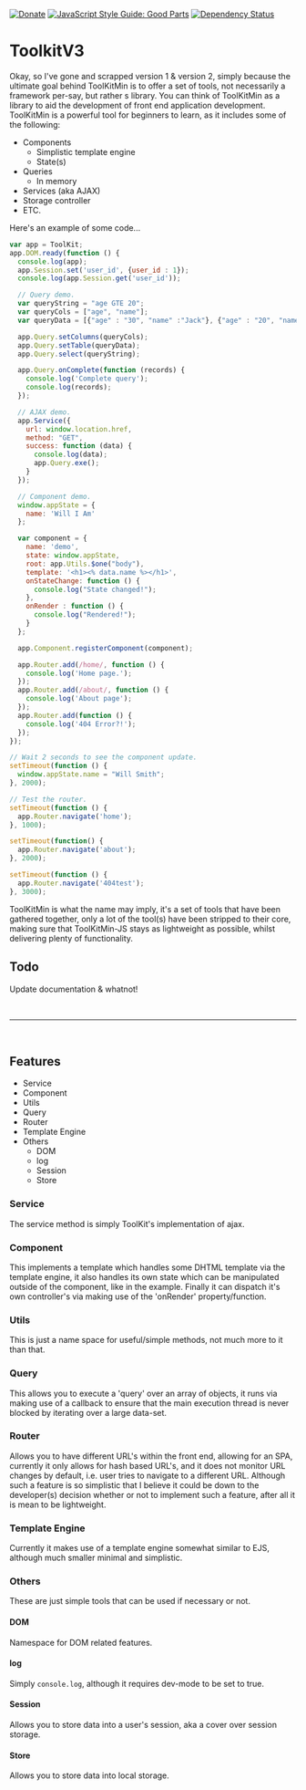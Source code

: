 [![Donate](https://img.shields.io/badge/Donate-PayPal-green.svg)](https://www.paypal.me/JO3W3BD3V)
 [![JavaScript Style Guide: Good Parts](https://img.shields.io/badge/code%20style-goodparts-brightgreen.svg?style=flat)](https://github.com/dwyl/goodparts "JavaScript The Good Parts")
 [![Dependency Status](https://david-dm.org/dwyl/esta.svg)](https://david-dm.org/dwyl/esta)

# ToolkitV3
Okay, so I've gone and scrapped version 1 & version 2, simply because the ultimate goal behind 
ToolKitMin is to offer a set of tools, not necessarily a framework per-say, but rather s library. 
You can think of ToolKitMin as a library to aid the development of front end application 
development. ToolKitMin is a powerful tool for beginners to learn, as it includes some of the 
following: 

- Components
  - Simplistic template engine
  - State(s)
- Queries 
  - In memory 
- Services (aka AJAX)
- Storage controller
- ETC.

Here's an example of some code... 

```javascript
var app = ToolKit;
app.DOM.ready(function () {
  console.log(app);
  app.Session.set('user_id', {user_id : 1});
  console.log(app.Session.get('user_id'));

  // Query demo.
  var queryString = "age GTE 20";
  var queryCols = ["age", "name"];
  var queryData = [{"age" : "30", "name" :"Jack"}, {"age" : "20", "name" :"Jay"}, {"age" : "12", "name" :"Stacy"}];

  app.Query.setColumns(queryCols);
  app.Query.setTable(queryData);
  app.Query.select(queryString);

  app.Query.onComplete(function (records) {
    console.log('Complete query');
    console.log(records);
  });

  // AJAX demo.
  app.Service({
    url: window.location.href,
    method: "GET",
    success: function (data) {
      console.log(data);
      app.Query.exe();
    }
  });

  // Component demo.
  window.appState = {
    name: 'Will I Am'
  };

  var component = {
    name: 'demo',
    state: window.appState,
    root: app.Utils.$one("body"),
    template: '<h1><% data.name %></h1>',
    onStateChange: function () {
      console.log("State changed!");
    },
    onRender : function () {
      console.log("Rendered!");
    }
  };

  app.Component.registerComponent(component);

  app.Router.add(/home/, function () {
    console.log('Home page.');
  });
  app.Router.add(/about/, function () {
    console.log('About page');
  });
  app.Router.add(function () {
    console.log('404 Error?!');
  });
});

// Wait 2 seconds to see the component update.
setTimeout(function () {
  window.appState.name = "Will Smith";
}, 2000);

// Test the router.
setTimeout(function () {
  app.Router.navigate('home');
}, 1000);

setTimeout(function() {
  app.Router.navigate('about');
}, 2000);

setTimeout(function () {
  app.Router.navigate('404test');
}, 3000);
```

ToolKitMin is what the name may imply, it's a set of tools that have been gathered together, only a 
lot of the tool(s) have been stripped to their core, making sure that ToolKitMin-JS stays as 
lightweight as possible, whilst delivering plenty of functionality. 

## Todo 
Update documentation & whatnot! 

<br/>
<hr/>
<br/>

## Features 

- Service 
- Component
- Utils 
- Query
- Router 
- Template Engine 
- Others
  - DOM
  - log 
  - Session 
  - Store 


### Service 
The service method is simply ToolKit's implementation of ajax. 

### Component
This implements a template which handles some DHTML template via the template engine, 
it also handles its own state which can be manipulated outside of the component, like in the example. 
Finally it can dispatch it's own controller's via making use of the 'onRender' property/function.

### Utils 
This is just a name space for useful/simple methods, not much more to it than that. 

### Query 
This allows you to execute a 'query' over an array of objects, it runs via making use of a callback to 
ensure that the main execution thread is never blocked by iterating over a large data-set. 

### Router  
Allows you to have different URL's within the front end, allowing for an SPA, currently it 
only allows for hash based URL's, and it does not monitor URL changes by default, i.e. user 
tries to navigate to a different URL. Although such a feature is so simplistic that I believe it 
could be down to the developer(s) decision whether or not to implement such a feature, after all it is 
mean to be lightweight. 

### Template Engine 
Currently it makes use of a template engine somewhat similar to EJS, although much smaller 
minimal and simplistic. 

### Others 
These are just simple tools that can be used if necessary or not. 

#### DOM 
Namespace for DOM related features. 

#### log 
Simply ```console.log```, although it requires dev-mode to be set to true. 

#### Session 
Allows you to store data into a user's session, aka a cover over session storage. 

#### Store 
Allows you to store data into local storage.
